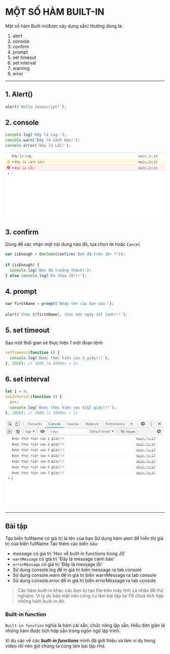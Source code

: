 # MỘT SỐ HÀM BUILT-IN

Một số hàm Built-in(được xây dựng sẵn) thường dùng là:

1. alert
2. console
3. confirm
4. prompt
5. set timeout
6. set interval
7. warning
8. error

---

## 1. Alert()

```js
alert('Hello Javascript!');
```

## 2. console

```js
console.log('Đây là Log.');
console.warn('Đây là cảnh báo!');
console.error('Đây là Lỗi!');
```

![Console](./images/001.png 'Console')

## 3. confirm

Dùng để xác nhận một nội dung nào đó, lựa chọn `OK` hoặc `Cancel`

```js
var isEnough = Boolean(confirm('Bạn đã trên 18+ ?'));

if (isEnough) {
  console.log('Bạn đã trưởng thành!');
} else console.log('Em chưa 18!!!');
```

## 4. prompt

```js
var firstName = prompt('Nhập tên của bạn vào:');

alert(`Chào ${firstName}, chúc một ngày tốt lành!!!`);
```

## 5. set timeout

Sau một thời gian sẽ thực hiện 1 một đoạn lệnh

```js
setTimeout(function () {
  console.log(`Được thực hiện sau 2 giây!!!`);
}, 2000); // 1000 là 1000ms = 1s
```

## 6. set interval

```js
let i = 0;
setInterval(function () {
  i++;
  console.log(`Được thực hiện sau ${i} giây!!!`);
}, 1000); // 1000 là 1000ms = 1s
```

<img src="./images/002.png" alt="setInterval" width="500px"/>

---

## Bài tập

Tạo biến fullName có giá trị là tên của bạn
Sử dụng hàm alert để hiển thị giá trị của biến fullName
Tạo thêm các biến sau:

- _message_ có giá trị 'Học về built-in functions trong JS'
- `warnMessage` có giá trị 'Đây là message cảnh báo'
- `errorMessage` có giá trị 'Đây là message lỗi'
- Sử dụng console.log để in giá trị biến message ra tab console
- Sử dụng console.warn để in giá trị biến warnMessage ra tab console
- Sử dụng console.error để in giá trị biến errorMessage ra tab console

> Các hàm built-in khác các bạn tự tạo file trên máy tính cá nhân để thử nghiệm. Vì lý do bảo mật nên công cụ làm bài tập tại F8 chưa tích hợp những hàm built-in đó.

### Built-in function

`Built-in function` nghĩa là hàm cài sẵn, chức năng lập sẵn. Hiểu đơn giản là những hàm được tích hợp sẵn trong ngôn ngữ lập trình.

Ví dụ các về các **_built-in functions_** mình đã giới thiệu và làm ví dụ trong video rồi nên giờ chúng ta cùng làm bài tập nhé.
